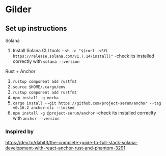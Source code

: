 # Gilder

## Set up instructions

Solana

1. Install Solana CLI tools - `sh -c "$(curl -sSfL https://release.solana.com/v1.7.14/install)"`
   -check its installed correctly with `solana --version`

Rust + Anchor

1. `rustup component add rustfmt`
2. `source $HOME/.cargo/env`
3. `rustup component add rustfmt`
4. `npm install -g mocha`
5. `cargo install --git https://github.com/project-serum/anchor --tag v0.16.2 anchor-cli --locked`
6. `npm install -g @project-serum/anchor`
   -check its installed correclty with `anchor --version`

### Inspired by

https://dev.to/dabit3/the-complete-guide-to-full-stack-solana-development-with-react-anchor-rust-and-phantom-3291
